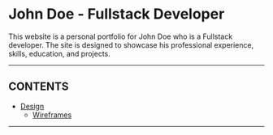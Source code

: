 # John Doe - Fullstack Developer 

This website is a personal portfolio for John Doe who is a Fullstack developer. The site is designed to showcase his professional experience, skills, education, and projects.

---

## CONTENTS

* [Design](#design)
    * [Wireframes](#wireframes)

---

